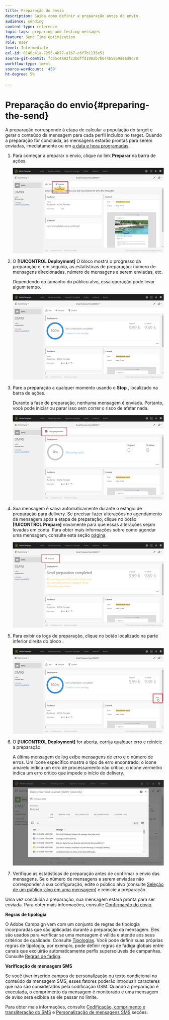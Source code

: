 ```yaml
---
title: Preparação do envio
description: Saiba como definir a preparação antes do envio.
audience: sending
content-type: reference
topic-tags: preparing-and-testing-messages
feature: Send Time Optimization
role: User
level: Intermediate
exl-id: 0140c41a-7255-4b77-a1b7-c6f7b1135e51
source-git-commit: fcb5c4a92f23bdffd1082b7b044b5859dead9d70
workflow-type: tm+mt
source-wordcount: '459'
ht-degree: 5%

---
```


# Preparação do envio{#preparing-the-send}

A preparação corresponde à etapa de calcular a população do target e gerar o conteúdo da mensagem para cada perfil incluído no target. Quando a preparação for concluída, as mensagens estarão prontas para serem enviadas, imediatamente ou em [a data e hora programadas](../../sending/using/about-scheduling-messages.md).

1. Para começar a preparar o envio, clique no link **Preparar** na barra de ações.

   ![](assets/preparing_delivery_2.png)

1. O **[!UICONTROL Deployment]** O bloco mostra o progresso da preparação e, em seguida, as estatísticas de preparação: número de mensagens direcionadas, número de mensagens a serem enviadas, etc.

   Dependendo do tamanho do público alvo, essa operação pode levar algum tempo.

   ![](assets/preparing_delivery.png)

1. Pare a preparação a qualquer momento usando o **Stop** , localizado na barra de ações.

   Durante a fase de preparação, nenhuma mensagem é enviada. Portanto, você pode iniciar ou parar isso sem correr o risco de afetar nada.

   ![](assets/preparing_delivery_6.png)

1. Sua mensagem é salva automaticamente durante o estágio de preparação para delivery. Se precisar fazer alterações no agendamento da mensagem após a etapa de preparação, clique no botão **[!UICONTROL Prepare]** novamente para que essas alterações sejam levadas em conta. Para obter mais informações sobre como agendar uma mensagem, consulte esta seção [página](../../sending/using/about-scheduling-messages.md).

   ![](assets/preparing_delivery_5.png)

1. Para exibir os logs de preparação, clique no botão localizado na parte inferior direita do bloco .

   ![](assets/preparing_delivery_4.png)

1. O **[!UICONTROL Deployment]** for aberta, corrija qualquer erro e reinicie a preparação.

   A última mensagem de log exibe mensagens de erro e o número de erros. Um ícone específico mostra o tipo de erro encontrado: o ícone amarelo indica um erro de processamento não crítico, o ícone vermelho indica um erro crítico que impede o início do delivery.

   ![](assets/preparing_delivery_3.png)

1. Verifique as estatísticas de preparação antes de confirmar o envio das mensagens. Se o número de mensagens a serem enviadas não corresponder à sua configuração, edite o público alvo (consulte [Seleção de um público-alvo em uma mensagem](../../audiences/using/selecting-an-audience-in-a-message.md)) e reinicie a preparação.

Uma vez concluída a preparação, sua mensagem estará pronta para ser enviada. Para obter mais informações, consulte [Confirmação do envio](../../sending/using/confirming-the-send.md).

**Regras de tipologia**

O Adobe Campaign vem com um conjunto de regras de tipologia incorporadas que são aplicadas durante a preparação da mensagem. Eles são usados para verificar se uma mensagem é válida e atende aos seus critérios de qualidade. Consulte [Tipologias](../../sending/using/about-typology-rules.md). Você pode definir suas próprias regras de tipologia, por exemplo, pode definir regras de fadiga globais entre canais que excluirão automaticamente perfis supersolúveis de campanhas. Consulte [Regras de fadiga](../../sending/using/fatigue-rules.md).

**Verificação de mensagem SMS**

Se você tiver inserido campos de personalização ou texto condicional no conteúdo da mensagem SMS, esses fatores poderão introduzir caracteres que não são considerados pela codificação GSM. Quando a preparação é executada, o comprimento da mensagem é monitorado e uma mensagem de aviso será exibida se ele passar no limite.

Para obter mais informações, consulte [Codificação, comprimento e transliteração do SMS](../../administration/using/configuring-sms-channel.md#sms-encoding--length-and-transliteration) e [Personalização de mensagens SMS](../../channels/using/personalizing-sms-messages.md) seções.
